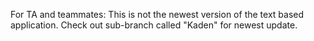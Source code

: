 For TA and teammates: This is not the newest version of the text based application. Check out sub-branch called "Kaden" for newest update.
